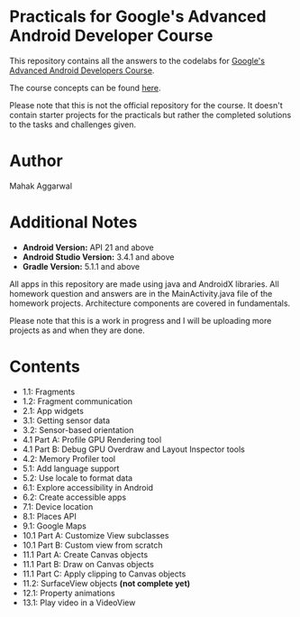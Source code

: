 # Practicals for Google's Advanced Android Developer Course
This repository contains all the answers to the codelabs for [Google's Advanced Android Developers Course](https://developer.android.com/courses/advanced-training/toc).

The course concepts can be found [here](https://google-developer-training.github.io/android-developer-advanced-course-concepts/).

Please note that this is not the official repository for the course. It doesn't contain starter projects for the practicals but rather the completed solutions to the tasks and challenges given.

# Author
Mahak Aggarwal

# Additional Notes
* __Android Version:__ API 21 and above
* __Android Studio Version:__ 3.4.1 and above
* __Gradle Version:__ 5.1.1 and above

All apps in this repository are made using java and AndroidX libraries.
All homework question and answers are in the MainActivity.java file of the homework projects. Architecture components are covered in fundamentals.

Please note that this is a work in progress and I will be uploading more projects as and when they are done.

# Contents
* 1.1: Fragments
* 1.2: Fragment communication
* 2.1: App widgets
* 3.1: Getting sensor data
* 3.2: Sensor-based orientation
* 4.1 Part A: Profile GPU Rendering tool
* 4.1 Part B: Debug GPU Overdraw and Layout Inspector tools
* 4.2: Memory Profiler tool
* 5.1: Add language support
* 5.2: Use locale to format data
* 6.1: Explore accessibility in Android
* 6.2: Create accessible apps
* 7.1: Device location
* 8.1: Places API
* 9.1: Google Maps
* 10.1 Part A: Customize View subclasses
* 10.1 Part B: Custom view from scratch
* 11.1 Part A: Create Canvas objects
* 11.1 Part B: Draw on Canvas objects
* 11.1 Part C: Apply clipping to Canvas objects
* 11.2: SurfaceView objects __(not complete yet)__
* 12.1: Property animations
* 13.1: Play video in a VideoView
